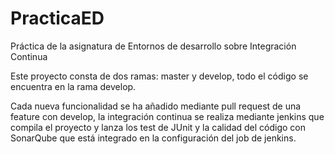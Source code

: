 # PracticaED

Práctica de la asignatura de Entornos de desarrollo sobre Integración Continua

Este proyecto consta de dos ramas: master y develop, todo el código se encuentra en la rama develop.

Cada nueva funcionalidad se ha añadido mediante pull request de una feature con develop, la integración continua se realiza mediante jenkins que compila el proyecto y lanza los test de JUnit y la calidad del código con SonarQube que está integrado en la configuración del job de jenkins.
